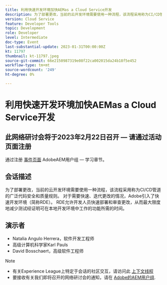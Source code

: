 ```yaml
---
title: 利用快速开发环境加快AEMas a Cloud Service开发
description: 为了部署更改，当前的云开发环境需要使用一种流程，该流程采用称为CI/CD管道的广泛代码安全和质量规则。 对于需要快速、迭代更改的情况，Adobe已引入快速开发环境（简称RDE）。RDE允许开发人员快速部署和审查更改，从而最大限度地减少测试经证明可在本地开发环境中工作的功能所需的时间。
version: Cloud Service
feature: Developer Tools
topic: Development
role: Developer
level: Intermediate
doc-type: Event
last-substantial-update: 2023-01-31T00:00:00Z
kt: 11797
thumbnail: kt-11797.jpeg
source-git-commit: 66e2150987319e08f22ca002015da24b18f5e452
workflow-type: tm+mt
source-wordcount: '249'
ht-degree: 0%

---
```



# 利用快速开发环境加快AEMas a Cloud Service开发

## 此网络研讨会将于2023年2月22日召开 — 请通过活动页面注册

通过注册 [事件页面](http://bit.ly/3DsMcYw) AdobeAEM用户组 — 学习章节。

## 会话描述

为了部署更改，当前的云开发环境需要使用一种流程，该流程采用称为CI/CD管道的广泛代码安全和质量规则。 对于需要快速、迭代更改的情况，Adobe引入了快速开发环境（简称RDE）。
RDE允许开发人员快速部署和审查更改，从而最大限度地减少测试经证明可在本地开发环境中工作的功能所需的时间。

## 演示者

* Natalia Angulo Herrera，软件开发工程师
* 高级计算机科学家Karl Pauls
* David Bosschaert，高级软件工程师

>[!NOTE]
>
>* 有关Experience League上特定于会话的社区交互，请访问此 [上下文线程](http://bit.ly/3x1Cl8x)
>* 要接收有关我们即将召开的网络研讨会的通知，请在 [Adobe的AEM用户组](https://aem-augs.adobe.com/).